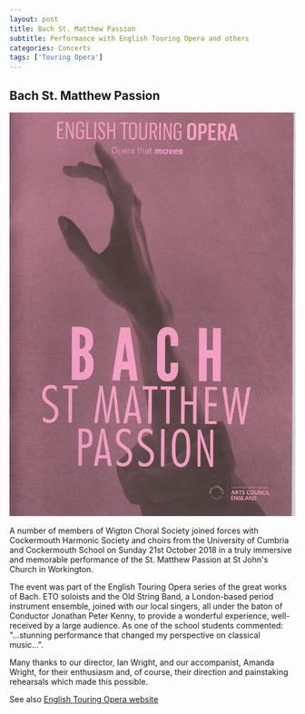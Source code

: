 ```yaml
---
layout: post
title: Bach St. Matthew Passion
subtitle: Performance with English Touring Opera and others
categories: Concerts
tags: ['Touring Opera']
---
```

## Bach St. Matthew Passion

![St. Matthew Passion poster](/assets/images/posters/BachStMat.jpg)

A number of members of Wigton Choral Society joined forces with Cockermouth Harmonic Society and choirs from the University of Cumbria and Cockermouth School on Sunday 21st October 2018 in a truly immersive and memorable performance of the St. Matthew Passion at St John's Church in Workington.

The event was part of the English Touring Opera series of the great works of Bach.   ETO soloists and the Old String Band, a London-based period instrument ensemble, joined with our local singers, all under the baton of Conductor Jonathan Peter Kenny, to provide a wonderful experience, well-received by a large audience.    As one of the school students commented: "...stunning performance that changed my perspective on classical music...". 

Many thanks to our director, Ian Wright, and our accompanist, Amanda Wright, for their enthusiasm and, of course, their direction and painstaking rehearsals which made this possible.

See also [English Touring Opera website](http://englishtouringopera.org.uk/productions/st-matthew-passion) 



